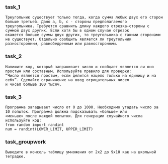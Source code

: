 ### task_1
    Треугольник существует только тогда, когда сумма любых двух его сторон больше третьей. Дано a, b, c - стороны предполагаемого 
    треугольника. Требуется сравнить длину каждого отрезка-стороны с суммой двух других. Если хотя бы в одном случае отрезок 
    окажется больше суммы двух других, то треугольника с такими сторонами не существует. Отдельно сообщить является ли треугольник 
    разносторонним, равнобедренным или равносторонним.

### task_2
    Напишите код, который запрашивает число и сообщает является ли оно простым или составным. Используйте правило для проверки:
    “Число является простым, если делится нацело только на единицу и на себя”. Сделайте ограничение на ввод отрицательных чисел
    и чисел больше 100 тысяч.

### task_3
    Программа загадывает число от 0 до 1000. Необходимо угадать число за 10 попыток. Программа должна подсказывать «больше» или 
    «меньше» после каждой попытки. Для генерации случайного числа используйте код:
    from random import randint
    num = randint(LOWER_LIMIT, UPPER_LIMIT)

### task_groupwork
    Выведите в консоль таблицу умножения от 2х2 до 9х10 как на школьной тетрадке.

